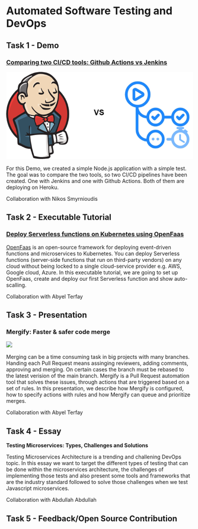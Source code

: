 # Automated Software Testing and DevOps

## Task 1 - Demo
### [Comparing two CI/CD tools: Github Actions vs Jenkins](https://github.com/xrisaD/CI-CDPipeline)

![](https://github.com/xrisaD/CI-CDPipeline/blob/main/imgs/jenkins-vs-github-actions.png)

For this Demo, we created a simple Node.js application with a simple test. The goal was to compare the two tools, so two CI/CD pipelines have been created. One with Jenkins and one with Github Actions. Both of them are deploying on Heroku. 

Collaboration with Nikos Smyrnioudis
## Task 2 - Executable Tutorial
### [Deploy Serverless functions on Kubernetes using OpenFaas](https://www.katacoda.com/chrysa/scenarios/openfaas-tutorial)

[OpenFaas](https://github.com/openfaas/faas) is an open-source framework for deploying event-driven functions and microservices to Kubernetes. You can deploy Serverless functions (server-side functions that run on third-party vendors) on any cloud without being locked to a single cloud-service provider e.g. AWS, Google cloud, Azure. In this executable tutorial, we are going to set up OpenFaas, create and deploy our first Serverless function and show auto-scalling.

Collaboration with Abyel Terfay
## Task 3 - Presentation
### Mergify: Faster & safer code merge
![](https://dka575ofm4ao0.cloudfront.net/pages-transactional_logos/retina/228695/mergify-logo-title-horizontal-w200.png)

Merging can be a time consuming task in big projects with many branches. Handing each Pull Request means assinging reviewers, adding comments, approving and merging. On certain cases the branch must be rebased to the latest verision of the main branch. Mergify is a Pull Request automation tool that solves these issues, through actions that are triggered based on a set of rules. In this presentation, we describe how Mergify is configured, how to specify actions with rules and how Mergify can queue and prioritize merges.

Collaboration with Abyel Terfay
## Task 4 - Essay
**Testing Microservices: Types, Challenges and Solutions**

Testing Microservices Architecture is a trending and challening DevOps topic. In this essay we want to target the different types of testing that can be done within the microservices architecture, the challenges 
of implementing those tests and also present some tools and frameworks that are the industry standard followed to
solve those challenges when we test Javascript microservices.

Collaboration with Abdullah Abdullah

## Task 5 - Feedback/Open Source Contribution

